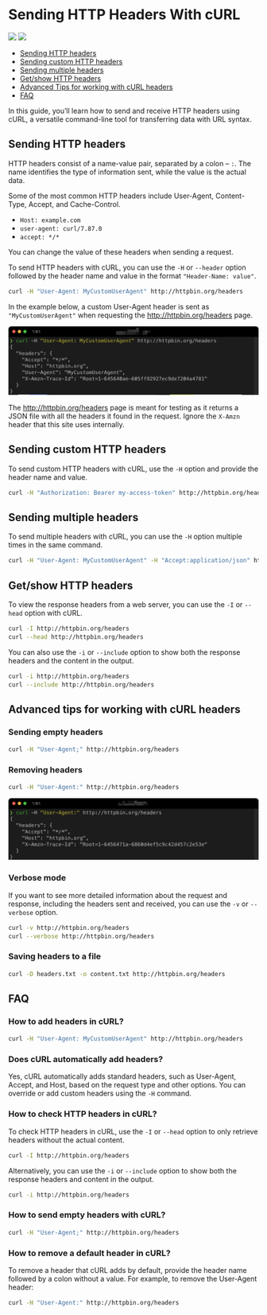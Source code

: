 # Sending HTTP Headers With cURL

[<img src="https://img.shields.io/static/v1?label=&message=Curl&color=brightgreen" />](https://github.com/topics/curl) [<img src="https://img.shields.io/static/v1?label=&message=Headers&color=important" />](https://github.com/topics/headers)

- [Sending HTTP headers](#sending-http-headers)
- [Sending custom HTTP headers](#sending-custom-http-headers)
- [Sending multiple headers](#sending-multiple-headers)
- [Get/show HTTP headers](#getshow-http-headers)
- [Advanced Tips for working with cURL headers](#advanced-tips-for-working-with-curl-headers)
- [FAQ](#faq)

In this guide, you’ll learn how to send and receive HTTP headers using cURL, a versatile command-line tool for transferring data with URL syntax.

## Sending HTTP headers

HTTP headers consist of a name-value pair, separated by a colon – `:`. The name identifies the type of information sent, while the value is the actual data.

Some of the most common HTTP headers include User-Agent, Content-Type, Accept, and Cache-Control.

- `Host: example.com`
- `user-agent: curl/7.87.0`
- `accept: */*`

You can change the value of these headers when sending a request.

To send HTTP headers with cURL, you can use the `-H` or `--header` option followed by the header name and value in the format `"Header-Name: value"`.

```sh
curl -H "User-Agent: MyCustomUserAgent" http://httpbin.org/headers
```

In the example below, a custom User-Agent header is sent as `"MyCustomUserAgent"` when requesting the http://httpbin.org/headers page.

![Change the value of User-Agent](images/curl-useragent.png)

The http://httpbin.org/headers page is meant for testing as it returns a JSON file with all the headers it found in the request. Ignore the `X-Amzn` header that this site uses internally.

## Sending custom HTTP headers

To send custom HTTP headers with cURL, use the `-H` option and provide the header name and value.

```sh
curl -H "Authorization: Bearer my-access-token" http://httpbin.org/headers
```

## Sending multiple headers

To send multiple headers with cURL, you can use the `-H` option multiple times in the same command.

```sh
curl -H "User-Agent: MyCustomUserAgent" -H "Accept:application/json" http://httpbin.org/headers
```

## Get/show HTTP headers

To view the response headers from a web server, you can use the `-I` or `--head` option with cURL.

```sh
curl -I http://httpbin.org/headers
curl --head http://httpbin.org/headers
```

You can also use the `-i` or `--include` option to show both the response headers and the content in the output.

```sh
curl -i http://httpbin.org/headers
curl --include http://httpbin.org/headers
```

## Advanced tips for working with cURL headers

### Sending empty headers

```sh
curl -H "User-Agent;" http://httpbin.org/headers
```

### Removing headers

```sh
curl -H "User-Agent:" http://httpbin.org/headers
```

![You can use a colon with no value to remove a header](images/delete-header.png)

### Verbose mode

If you want to see more detailed information about the request and response, including the headers sent and received, you can use the `-v` or `--verbose` option.

```sh
curl -v http://httpbin.org/headers
curl --verbose http://httpbin.org/headers
```

### Saving headers to a file

```sh
curl -D headers.txt -o content.txt http://httpbin.org/headers
```

## FAQ

### How to add headers in cURL?

```sh
curl -H "User-Agent: MyCustomUserAgent" http://httpbin.org/headers
```

### Does cURL automatically add headers?

Yes, cURL automatically adds standard headers, such as User-Agent, Accept, and Host, based on the request type and other options. You can override or add custom headers using the `-H` command.

### How to check HTTP headers in cURL?

To check HTTP headers in cURL, use the `-I` or `--head` option to only retrieve headers without the actual content.

```sh
curl -I http://httpbin.org/headers
```

Alternatively, you can use the `-i` or `--include` option to show both the response headers and content in the output.

```sh
curl -i http://httpbin.org/headers
```

### How to send empty headers with cURL?

```sh
curl -H "User-Agent;" http://httpbin.org/headers
```

### How to remove a default header in cURL?

To remove a header that cURL adds by default, provide the header name followed by a colon without a value. For example, to remove the User-Agent header:

```sh
curl -H "User-Agent:" http://httpbin.org/headers
```
